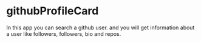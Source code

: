 # githubProfileCard
In this app you can search a github user. 
and you will get information about a user like followers, followers, bio and repos.
